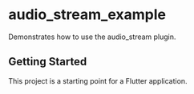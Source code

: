 # audio_stream_example

Demonstrates how to use the audio_stream plugin.

## Getting Started

This project is a starting point for a Flutter application.


